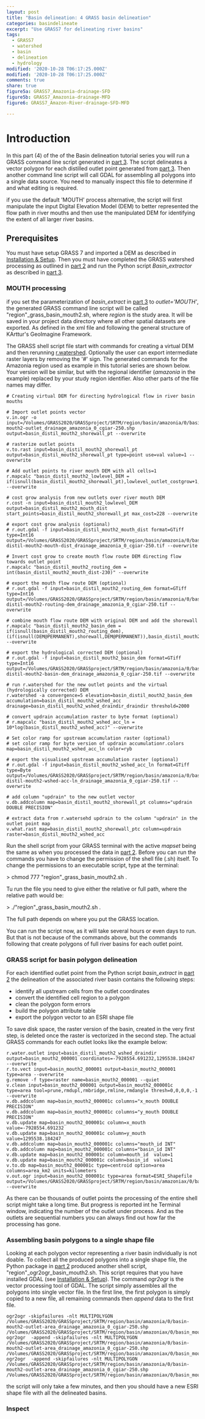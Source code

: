 ```yaml
---
layout: post
title: "Basin delineation: 4 GRASS basin delineation"
categories: basindelineate
excerpt: "Use GRASS7 for delineating river basins"
tags:
  - GRASS7
  - watershed
  - basin
  - delineation
  - hydrology
modified: '2020-10-28 T06:17:25.000Z'
modified: '2020-10-28 T06:17:25.000Z'
comments: true
share: true
figure5a: GRASS7_Amazonia-drainage-SFD
figure5b: GRASS7_Amazonia-drainage-MFD
figure6: GRASS7_Amazon-River-drainage-SFD-MFD

---
```

<script src="https://karttur.github.io/common/assets/js/karttur/togglediv.js"></script>

# Introduction

In this part (4) of the of the Basin delineation tutorial series you will run a GRASS command line script generated in [part 3](../basin-delineate-03). The script delineates a vector polygon for each distilled outlet point generated from [part 3](../basin-delineate-03). Then another command line script will call GDAL for assembling all polygons into a single data source. You need to manually inspect this file to determine if and what editing is required.

if you use the default 'MOUTH' process alternative, the script will first manipulate the input Digital Elevation Model (DEM) to better represented the flow path in river mouths and then use the manipulated DEM for identifying the extent of all larger river basins.

## Prerequisites

You must have setup GRASS 7 and imported a DEM as described in [Installation & Setup](../../basindelineatesetup). Then you must have completed the GRASS watershed processing as outlined in [part 2](../basin-delineate-02) and run the Python script _Basin_extractor_ as described in [part 3](../basin-delineate-03).

### MOUTH processing

if you set the parameterization of _basin_extract_ in [part 3](../basin-delineate-03) to _outlet='MOUTH'_, the generated GRASS command line script will be called <span class='file'>"region"\_grass_basin_mouth2.sh</span>, where _region_ is the study area. It will be saved in your project data directory where all other spatial datasets are exported. As defined in the xml file and following the general structure of KArttur's GeoImagine Framework.

The GRASS shell script file start with commands for creating a virtual DEM and then rerunning [r.watershed](). Optionally the user can export intermediate raster layers by removing the '#' sign. The generated commands for the Amazonia region used as example in this tutorial series are shown below. Your version will be similar, but with the regional identifier (_amazonia_ in the example) replaced by your study region identifier. Also other parts of the file names may differ.
```
# Creating virtual DEM for directing hydrological flow in river basin mouths

# Import outlet points vector
v.in.ogr -o input=/Volumes/GRASS2020/GRASSproject/SRTM/region/basin/amazonia/0/basin-mouth2-outlet_drainage_amazonia_0_cgiar-250.shp output=basin_distil_mouth2_shorewall_pt --overwrite

# rasterize outlet points
v.to.rast input=basin_distil_mouth2_shorewall_pt output=basin_distil_mouth2_shorewall_pt type=point use=val value=1 --overwrite

# Add outlet points to river mouth DEM with all cells=1
r.mapcalc "basin_distil_mouth2_lowlevel_DEM = if(isnull(basin_distil_mouth2_shorewall_pt),lowlevel_outlet_costgrow+1,basin_distil_mouth2_shorewall_pt)" --overwrite

# cost grow analysis from new outlets over river mouth DEM
r.cost -n input=basin_distil_mouth2_lowlevel_DEM output=basin_distil_mouth2_mouth_dist start_points=basin_distil_mouth2_shorewall_pt max_cost=228 --overwrite

# export cost grow analysis (optional)
# r.out.gdal -f input=basin_distil_mouth2_mouth_dist format=GTiff type=Int16 output=/Volumes/GRASS2020/GRASSproject/SRTM/region/basin/amazonia/0/basin-distil-mouth2-mouth-dist_drainage_amazonia_0_cgiar-250.tif --overwrite

# Invert cost grow to create mouth flow route DEM directing flow towards outlet point
r.mapcalc "basin_distil_mouth2_routing_dem = int(basin_distil_mouth2_mouth_dist-230)" --overwrite

# export the mouth flow route DEM (optional)
# r.out.gdal -f input=basin_distil_mouth2_routing_dem format=GTiff type=Int16 output=/Volumes/GRASS2020/GRASSproject/SRTM/region/basin/amazonia/0/basin-distil-mouth2-routing-dem_drainage_amazonia_0_cgiar-250.tif --overwrite

# combine mouth flow route DEM with original DEM and add the shorewall
r.mapcalc "basin_distil_mouth2_basin_dem = if(isnull(basin_distil_mouth2_routing_dem),(if(isnull(DEM@PERMANENT),shorewall,DEM@PERMANENT)),basin_distil_mouth2_routing_dem)" --overwrite

# export the hydrological corrected DEM (optional)
# r.out.gdal -f input=basin_distil_mouth2_basin_dem format=GTiff type=Int16 output=/Volumes/GRASS2020/GRASSproject/SRTM/region/basin/amazonia/0/basin-distil-mouth2-basin-dem_drainage_amazonia_0_cgiar-250.tif --overwrite

# run r.watershed for the new outlet points and the virtual (hydrologically corrected) DEM
r.watershed -a convergence=5 elevation=basin_distil_mouth2_basin_dem accumulation=basin_distil_mouth2_wshed_acc drainage=basin_distil_mouth2_wshed_draindir_draindir threshold=2000

# convert updrain accumulation raster to byte format (optional)
# r.mapcalc "basin_distil_mouth2_wshed_acc_ln = 10*log(basin_distil_mouth2_wshed_acc)" --overwrite

# Set color ramp for upstream accumulation raster (optional)
# set color ramp for byte version of updrain accumulationr.colors map=basin_distil_mouth2_wshed_acc_ln color=ryb

# export the visualised upstream accumulation raster (optional)
# r.out.gdal -f input=basin_distil_mouth2_wshed_acc_ln format=GTiff type=Byte output=/Volumes/GRASS2020/GRASSproject/SRTM/region/basin/amazonia/0/basin-distil-mouth2-wshed-acc-ln_drainage_amazonia_0_cgiar-250.tif --overwrite

# add column "updrain" to the new outlet vector
v.db.addcolumn map=basin_distil_mouth2_shorewall_pt columns="updrain DOUBLE PRECISION"

# extract data from r.watersehd updrain to the column "updrain" in the outlet point map
v.what.rast map=basin_distil_mouth2_shorewall_ptc column=updrain raster=basin_distil_mouth2_wshed_acc
```

Run the shell script from your GRASS terminal with the active _mapset_ being the same as when you processed the data in [part 2](../basin-delineate-02). Before you can run the commands you have to change the permission of the shell file (<span class='file'>.sh</span>) itself. To change the permissions to an executable script, type at the terminal:

<span class='terminal'>> chmod 777 "region"_grass_basin_mouth2.sh </span>.

Tu run the file you need to give either the relative or full path, where the relative path would be:

<span class='terminal'>> ./"region"_grass_basin_mouth2.sh </span>.

The full path depends on where you put the GRASS location.

You can run the script now, as it will take several hours or even days to run. But that is not because of the commands above, but the commands following that create polygons of full river basins for each outlet point.

### GRASS script for basin polygon delineation

For each identified outlet point from the Python script _basin_extract_ in [part 2](../basin-delineate-02) the delineation of the associated river basin contains the following steps:

- identify all upstream cells from the outlet coordinates
- convert the identified cell region to a polygon
- clean the polygon form errors
- build the polygon attribute table
- export the polygon vector to an ESRI shape file

To save disk space, the raster version of the basin, created in the very first step, is deleted once the raster is vectorized in the second step. The actual GRASS commands for each outlet looks like the example below:

```
r.water.outlet input=basin_distil_mouth2_wshed_draindir output=basin_mouth2_000001 coordinates=-7928554.691232,1295538.184247 --overwrite
r.to.vect input=basin_mouth2_000001 output=basin_mouth2_000001 type=area --overwrite
g.remove -f type=raster name=basin_mouth2_000001 --quiet
v.clean input=basin_mouth2_000001 output=basin_mouth2_000001c type=area tool=prune,rmdupl,rmbridge,rmline,rmdangle thresh=0,0,0,0,-1 --overwrite
v.db.addcolumn map=basin_mouth2_000001c columns="x_mouth DOUBLE PRECISION"
v.db.addcolumn map=basin_mouth2_000001c columns="y_mouth DOUBLE PRECISION"
v.db.update map=basin_mouth2_000001c column=x_mouth value=-7928554.691232
v.db.update map=basin_mouth2_000001c column=y_mouth  value=1295538.184247
v.db.addcolumn map=basin_mouth2_000001c columns="mouth_id INT"
v.db.addcolumn map=basin_mouth2_000001c columns="basin_id INT"
v.db.update map=basin_mouth2_000001c column=mouth_id  value=1
v.db.update map=basin_mouth2_000001c column=basin_id  value=1
v.to.db map=basin_mouth2_000001c type=centroid option=area columns=area_km2 units=kilometers
v.out.ogr input=basin_mouth2_000001c type=area format=ESRI_Shapefile output=/Volumes/GRASS2020/GRASSproject/SRTM/region/basin/amazoniax/0/basin_mouth2_000001c.shp --overwrite
```

As there can be thousands of outlet points the processing of the entire shell script might take a long time. But progress is reported int he <span class='app'>Terminal</span> window, indicating the number of the outlet under process. And as the outlets are sequential numbers you can always find out how far the processing has gone.

### Assembling basin polygons to a single shape file

Looking at each polygon vector representing a river basin individually is not doable. To collect all the produced polygons into a single shape file, the Python package in [part 2](../basin-delineate-02) produced another shell script, <span class='file'>"region"\_ogr2ogr_basin_mouth2.sh</span>. This script requires that you have installed GDAL (see [Installation & Setup](../basindelineatesetup)). The command _ogr2ogr_ is the vector processing tool of GDAL. The script simply assembles all the polygons into single vector file. In the first line, the first polygon is simply copied to a new file, all remaining commands then _append_ data to the first file.

```
ogr2ogr -skipfailures -nlt MULTIPOLYGON /Volumes/GRASS2020/GRASSproject/SRTM/region/basin/amazonia/0/basin-mouth2-outlet-area_drainage_amazonia_0_cgiar-250.shp /Volumes/GRASS2020/GRASSproject/SRTM/region/basin/amazoniax/0/basin_mouth2_000001c.shp
ogr2ogr  -append -skipfailures -nlt MULTIPOLYGON /Volumes/GRASS2020/GRASSproject/SRTM/region/basin/amazonia/0/basin-mouth2-outlet-area_drainage_amazonia_0_cgiar-250.shp /Volumes/GRASS2020/GRASSproject/SRTM/region/basin/amazoniax/0/basin_mouth2_000002c.shp
ogr2ogr  -append -skipfailures -nlt MULTIPOLYGON /Volumes/GRASS2020/GRASSproject/SRTM/region/basin/amazonia/0/basin-mouth2-outlet-area_drainage_amazonia_0_cgiar-250.shp /Volumes/GRASS2020/GRASSproject/SRTM/region/basin/amazoniax/0/basin_mouth2_000003c.shp
```

the script will only take a few minutes, and then you should have a new ESRI shape file with all the delineated basins.

### Inspect
